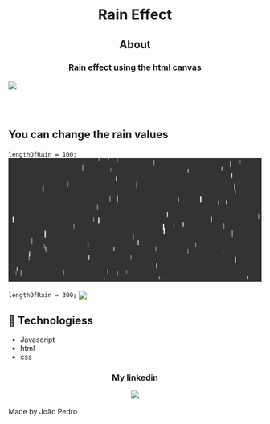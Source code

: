<h1 align='center'>Rain Effect</h1>

<h2 align='center'>About</h2>

<h3 align='center'>Rain effect using the html canvas</h3>

<img align='center' src='img/rain-effect.gif'>

<br></br>

<h2 align='start'>You can change the rain values</h2>

<code>lengthOfRain = 100;</code>
<img align='center' src='img/rain-effect-100.gif'>
<br></br>
<code>lengthOfRain = 300;</code>
<img align='center' src='img/rain-effect-300.gif'>

## 🚀 Technologiess

<ul>
    <li>Javascript</li>
    <li>html</li>
    <li>css</li>
</ul>

<div align='center'>
  <h3>My linkedin</h3>
  <a href="https://www.linkedin.com/in/joao-pedro-mello/" target='_blank'><img src='https://img.shields.io/badge/LinkedIn-0077B5?style=for-the-badge&logo=linkedin&logoColor=white'/></a>
</div>

Made by João Pedro
